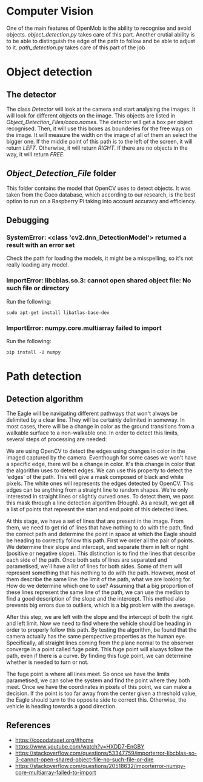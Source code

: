 # Computer Vision
One of the main features of OpenMob is the ability to recognise and avoid objects. _object_detection.py_ takes care of this part.
Another crutial ability is to be able to distinguish the edge of the path to follow and be able to adjust to it. _path_detection_.py takes care of this part of the job

# Object detection

## The detector
The class _Detector_ will look at the camera and start analysing the images. It will look for different objects on the image. This objects are listed in _Object_Detection_Files/coco.names_. The detector will get a box per object recognised. Then, it will use this boxes as bounderies for the free ways on the image. It will measure the width on the image of all of them an select the bigger one. If the middle point of this path is to the left of the screen, it will return _LEFT_. Otherwise, it will return _RIGHT_. If there are no objects in the way, it will return _FREE_.

## _Object_Detection_File_ folder
This folder contains the model that OpenCV uses to detect objects. It was taken from the Coco database, which according to our research, is the best option to run on a Raspberry Pi taking into account accuracy and efficiency.

## Debugging
### SystemError: <class 'cv2.dnn_DetectionModel'> returned a result with an error set
Check the path for loading the models, it might be a misspelling, so it's not really loading any model.

### ImportError: libcblas.so.3: cannot open shared object file: No such file or directory
Run the following:
```
sudo apt-get install libatlas-base-dev
```

### ImportError: numpy.core.multiarray failed to import
Run the following:
```
pip install -U numpy
```

# Path detection
## Detection algorithm
The Eagle will be navigating different pathways that won't always be delimited by a clear line. They will be certainly delimited in someway. In most cases, there will be a change in color as the ground transitions from a walkable surface to a non-walkable one. In order to detect this limits, several steps of processing are needed:

We are using OpenCV to detect the edges using changes in color in the imaged captured by the camera. Eventhough for some cases we won't have a specific edge, there will be a change in color. It's this change in color that the algorithm uses to detect edges. We can use this property to detect the 'edges' of the path.
This will give a mask composed of black and white pixels. The white ones will represents the edges detected by OpenCV. This edges can be anything from a straight line to random shapes. We're only interested in straight lines or slightly curved ones. To detect them, we pass this mask through a line detection algorithm (Hough). As a result, we get all a list of points that represnt the start and end point of this detected lines.

At this stage, we have a set of lines that are present in the image. From them, we need to get rid of lines that have nothing to do with the path, find the correct path and determine the point in space at which the Eagle should be heading to correctly follow this path.
First we order all the pair of points. We determine their slope and intercept, and separate them in left or right (positive or negative slope). This distinction is to find the lines that describe each side of the path.
Once both sets of lines are separated and parametised, we'll have a list of lines for both sides. Some of them will represent something that has nothing to do with the path. However, most of them describe the same line: the limit of the path, what we are looking for. How do we determine which one to use?
Assuming that a big proportion of these lines represent the same line of the path, we can use the median to find a good description of the slope and the intercept. This method also prevents big errors due to outliers, which is a big problem with the average.

After this step, we are left with the slope and the intercept of both the right and left limit. Now we need to find where the vehicle should be heading in order to properly follow this path.
By testing the algorithm, be found that the camera actually has the same perspective properties as the human eye. Specifically, all straight lines coming from the plane normal to the observer converge in a point called fuge point. This fuge point will always follow the path, even if there is a curve. By finding this fuge point, we can determine whether is needed to turn or not.

The fuge point is where all lines meet. So once we have the limits parametised, we can solve the system and find the point where they both meet. Once we have the coordinates in pixels of this point, we can make a decision. If the point is too far away from the center given a threshold value, the Eagle should turn to the opposite side to correct this. Otherwise, the vehicle is heading towards a good direction.

## References
- https://cocodataset.org/#home
- https://www.youtube.com/watch?v=HXDD7-EnGBY
- https://stackoverflow.com/questions/53347759/importerror-libcblas-so-3-cannot-open-shared-object-file-no-such-file-or-dire
- https://stackoverflow.com/questions/20518632/importerror-numpy-core-multiarray-failed-to-import
